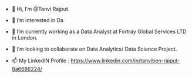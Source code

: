 - 👋 Hi, I’m @Tanvi Rajput.
  
- 👀 I’m interested in Da
- 🌱 I’m currently working as a Data Analyst at Fortray Global Services LTD in London.
- 💞️ I’m looking to collaborate on Data Analytics/ Data Science Project.
- 📫 My LinkedIN Profile : https://www.linkedin.com/in/tanviben-rajput-8a6686224/  
  

<!---
TanviVRajput/TanviVRajput is a ✨ special ✨ repository because its `README.md` (this file) appears on your GitHub profile.
You can click the Preview link to take a look at your changes.
--->
